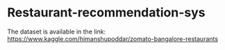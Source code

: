 # Restaurant-recommendation-sys
The dataset is available in the link: https://www.kaggle.com/himanshupoddar/zomato-bangalore-restaurants
